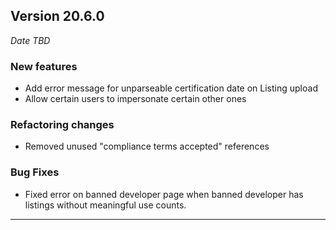 
## Version 20.6.0
_Date TBD_

### New features
* Add error message for unparseable certification date on Listing upload
* Allow certain users to impersonate certain other ones

### Refactoring changes
* Removed unused "compliance terms accepted" references

### Bug Fixes
* Fixed error on banned developer page when banned developer has listings without meaningful use counts.

---
